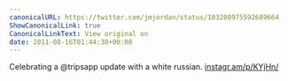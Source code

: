 ```yaml
---
canonicalURL: https://twitter.com/jmjordan/status/103280975592689664
ShowCanonicalLink: true
CanonicalLinkText: View original on
date: 2011-08-16T01:44:38+00:00
---
```

Celebrating a @tripsapp update with a white russian. [instagr.am/p/KYjHn/](http://instagr.am/p/KYjHn/)
